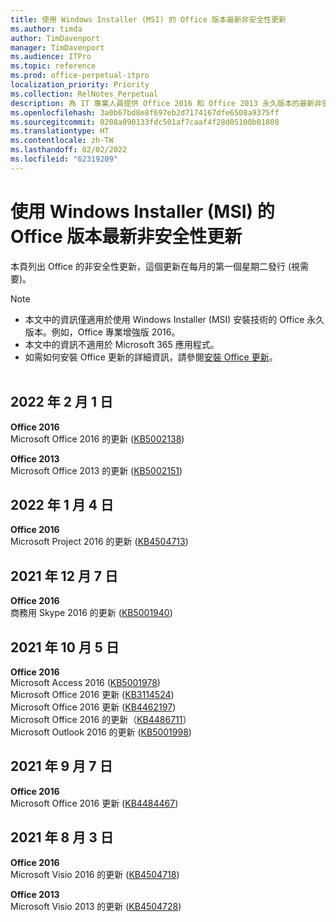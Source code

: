 ```yaml
---
title: 使用 Windows Installer (MSI) 的 Office 版本最新非安全性更新
ms.author: timda
author: TimDavenport
manager: TimDavenport
ms.audience: ITPro
ms.topic: reference
ms.prod: office-perpetual-itpro
localization_priority: Priority
ms.collection: RelNotes_Perpetual
description: 為 IT 專業人員提供 Office 2016 和 Office 2013 永久版本的最新非安全性更新資訊連結
ms.openlocfilehash: 3a0b67bd8e8f697eb2d7174167dfe6508a9375ff
ms.sourcegitcommit: 0208a090133fdc501af7caaf4f28d05100b01808
ms.translationtype: HT
ms.contentlocale: zh-TW
ms.lasthandoff: 02/02/2022
ms.locfileid: "62319209"
---
```

# <a name="latest-non-security-updates-for-versions-of-office-that-use-windows-installer-msi"></a>使用 Windows Installer (MSI) 的 Office 版本最新非安全性更新

本頁列出 Office 的非安全性更新，這個更新在每月的第一個星期二發行 (視需要)。

> [!NOTE]
> - 本文中的資訊僅適用於使用 Windows Installer (MSI) 安裝技術的 Office 永久版本。例如，Office 專業增強版 2016。
> - 本文中的資訊不適用於 Microsoft 365 應用程式。
> - 如需如何安裝 Office 更新的詳細資訊，請參閱[安裝 Office 更新](https://support.office.com/article/2ab296f3-7f03-43a2-8e50-46de917611c5)。
<br/><br/>

## <a name="february-1-2022"></a>2022 年 2 月 1 日
**Office 2016**<br/>
Microsoft Office 2016 的更新 ([KB5002138](https://support.microsoft.com/help/5002138)) </br>

**Office 2013**<br/>
Microsoft Office 2013 的更新 ([KB5002151](https://support.microsoft.com/help/5002151)) </br>
## <a name="january-4-2022"></a>2022 年 1 月 4 日
**Office 2016**<br/>
Microsoft Project 2016 的更新 ([KB4504713](https://support.microsoft.com/help/4504713))

## <a name="december-7-2021"></a>2021 年 12 月 7 日
**Office 2016**<br/>
商務用 Skype 2016 的更新 ([KB5001940](https://support.microsoft.com/help/5001940))

## <a name="october-5-2021"></a>2021 年 10 月 5 日
**Office 2016**<br/>
Microsoft Access 2016 ([KB5001978](https://support.microsoft.com/help/5001978)) </br>
Microsoft Office 2016 更新 ([KB3114524](https://support.microsoft.com/help/3114524)) </br>
Microsoft Office 2016 更新 ([KB4462197](https://support.microsoft.com/help/4462197)) </br>
Microsoft Office 2016 的更新（[KB4486711](https://support.microsoft.com/help/4486711)） </br>
Microsoft Outlook 2016 的更新 ([KB5001998](https://support.microsoft.com/help/5001998)) </br>

## <a name="september-7-2021"></a>2021 年 9 月 7 日
**Office 2016**<br/>
Microsoft Office 2016 更新 ([KB4484467](https://support.microsoft.com/help/4484467)) </br>

## <a name="august-3-2021"></a>2021 年 8 月 3 日
**Office 2016**<br/>
Microsoft Visio 2016 的更新 ([KB4504718](https://support.microsoft.com/help/4504718)) </br>

**Office 2013**<br/>
Microsoft Visio 2013 的更新 ([KB4504728](https://support.microsoft.com/help/4504728)) </br>

</br>